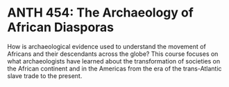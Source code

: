 # ANTH 454: The Archaeology of African Diasporas

How is archaeological evidence used to understand the movement of Africans and their descendants across the globe? This course focuses on what archaeologists have learned about the transformation of societies on the African continent and in the Americas from the era of the trans-Atlantic slave trade to the present.